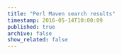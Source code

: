 ```yaml
---
title: "Perl Maven search results"
timestamp: 2016-05-14T10:00:09
published: true
archive: false
show_related: false
---
```




